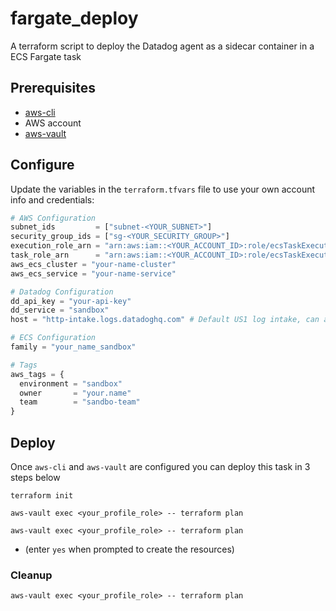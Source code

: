 # fargate_deploy
A terraform script to deploy the Datadog agent as a sidecar container in a ECS Fargate task

## Prerequisites
* [aws-cli](https://github.com/aws/aws-cli)
* AWS account
* [aws-vault](https://github.com/99designs/aws-vault)

## Configure

Update the variables in the `terraform.tfvars` file to use your own account info and credentials:

```tf
# AWS Configuration
subnet_ids         = ["subnet-<YOUR_SUBNET>"]
security_group_ids = ["sg-<YOUR_SECURITY_GROUP>"]
execution_role_arn = "arn:aws:iam::<YOUR_ACCOUNT_ID>:role/ecsTaskExecutionRole"
task_role_arn      = "arn:aws:iam::<YOUR_ACCOUNT_ID>:role/ecsTaskExecutionRole"
aws_ecs_cluster = "your-name-cluster"
aws_ecs_service = "your-name-service"

# Datadog Configuration
dd_api_key = "your-api-key"
dd_service = "sandbox"
host = "http-intake.logs.datadoghq.com" # Default US1 log intake, can adjust for differnt regions as needed

# ECS Configuration
family = "your_name_sandbox"

# Tags
aws_tags = {
  environment = "sandbox"
  owner       = "your.name"
  team        = "sandbo-team"
}
```

## Deploy

Once `aws-cli` and `aws-vault` are configured you can deploy this task in 3 steps below

```
terraform init
```

```
aws-vault exec <your_profile_role> -- terraform plan
```

```
aws-vault exec <your_profile_role> -- terraform plan
```
* (enter `yes` when prompted to create the resources)

### Cleanup

```
aws-vault exec <your_profile_role> -- terraform plan
```
